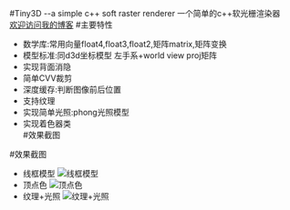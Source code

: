 #Tiny3D  --a simple c++ soft raster renderer
一个简单的c++软光栅渲染器<br>
[欢迎访问我的博客](http://www.cnblogs.com/zhangbaochong/ "博客园:http://www.cnblogs.com/zhangbaochong/")
#主要特性
  * 数学库:常用向量float4,float3,float2,矩阵matrix,矩阵变换
  * 模型标准:同d3d坐标模型 左手系+world view proj矩阵
  * 实现背面消隐
  * 简单CVV裁剪
  * 深度缓存:判断图像前后位置
  * 支持纹理
  * 实现简单光照:phong光照模型
  * 实现着色器类<br>
#效果截图

#效果截图
* 线框模型
  ![](https://github.com/zhangbaochong/Tiny3D/raw/master/Tiny3D/Texture/3.png "线框模型")
* 顶点色
  ![](https://github.com/zhangbaochong/Tiny3D/raw/master/Tiny3D/Texture/4.png "顶点色")
* 纹理+光照
![](https://github.com/zhangbaochong/Tiny3D/raw/master/Tiny3D/Texture/2.png "纹理+光照")

